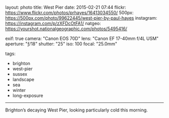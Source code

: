layout: photo
title: West Pier
date: 2015-02-21 07:44
flickr: https://www.flickr.com/photos/prhayes/16413034550/
500px: https://500px.com/photo/99622445/west-pier-by-paul-hayes
instagram: https://instagram.com/p/zXFDcOtFA1/
natgeo: https://yourshot.nationalgeographic.com/photos/5495416/

exif: true
camera: "Canon EOS 70D"
lens: "Canon EF 17-40mm f/4L USM"
aperture: "ƒ/18"
shutter: "25"
iso: 100
focal: "25.0mm"

tags:
  - brighton
  - west-pier
  - sussex
  - landscape
  - sea
  - winter
  - long-exposure
---

Brighton’s decaying West Pier, looking particularly cold this morning.
